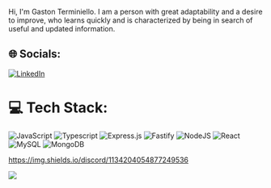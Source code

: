 
Hi, I'm Gaston Terminiello. I am a person with great adaptability and a desire to improve, who learns quickly and is characterized by being in search of useful and updated information.

## 🌐 Socials:
[![LinkedIn](https://img.shields.io/badge/LinkedIn-%230077B5.svg?logo=linkedin&logoColor=white)](https://linkedin.com/in/gaston-terminiello) 

# 💻 Tech Stack:
![JavaScript](https://img.shields.io/badge/javascript-%23323330.svg?style=for-the-badge&logo=javascript&logoColor=%23F7DF1E) ![Typescript](https://img.shields.io/badge/TYPESCRIPT-99ccff?style=for-the-badge&logo=typescript) ![Express.js](https://img.shields.io/badge/express.js-%23404d59.svg?style=for-the-badge&logo=express&logoColor=%2361DAFB) ![Fastify](https://img.shields.io/badge/Fastify-ca4d30?style=for-the-badge&logo=fastify) ![NodeJS](https://img.shields.io/badge/node.js-6DA55F?style=for-the-badge&logo=node.js&logoColor=white) ![React](https://img.shields.io/badge/react-%2320232a.svg?style=for-the-badge&logo=react&logoColor=%2361DAFB) ![MySQL](https://img.shields.io/badge/mysql-%2300f.svg?style=for-the-badge&logo=mysql&logoColor=white) ![MongoDB](https://img.shields.io/badge/MongoDB-grey?style=for-the-badge&logo=mongodb)


https://img.shields.io/discord/1134204054877249536


[![](https://visitcount.itsvg.in/api?id=gastonnter&icon=0&color=0)](https://visitcount.itsvg.in)

